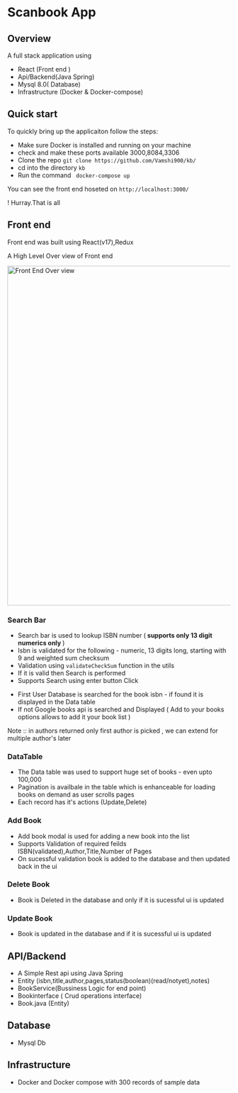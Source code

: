 # Scanbook App 
## Overview
 A full stack application using
- React (Front end )
- Api/Backend(Java Spring)
- Mysql 8.0( Database)
- Infrastructure (Docker & Docker-compose)

## Quick start

To quickly bring up the applicaiton follow the steps: 

- Make sure Docker is installed and running on your machine 
- check and make these ports available 3000,8084,3306
- Clone the repo `git clone https://github.com/Vamshi900/kb/`
- cd into the directory `kb`
- Run the command 
  ` docker-compose up` 

You can see the front end hoseted on `http://localhost:3000/`

! Hurray.That is all 

## Front end 
 
Front end was built using React(v17),Redux


A High Level Over view of Front end


<img width="766" alt="Front End Over view" src="https://user-images.githubusercontent.com/18380025/143774069-02926c9c-f9f7-4c9e-a901-a19765495d7c.png">


### Search Bar
- Search bar is used to lookup ISBN number (<b> supports only 13 digit numerics only </b>)
- Isbn is validated for the following - numeric, 13 digits long, starting with 9 and weighted sum checksum 
- Validation using `validateCheckSum` function in the utils 
- If it is valid then Search is performed 
- Supports Search using enter button Click

* First User Database is searched for the book isbn - if found it is displayed in the Data table
* If not Google books api is searched and Displayed ( Add to your books options allows to add it your book list )

 Note :: in authors returned only first author is picked , we can extend for multiple author's later

### DataTable
- The Data table was used to support huge set of books - even upto 100,000
- Pagination is availbale in the table which is enhanceable for loading books on demand as user scrolls pages 
- Each record has it's actions (Update,Delete)


### Add Book 

- Add book modal is used for adding a new book into the list 
- Supports Validation of required feilds ISBN(validated),Author,Title,Number of Pages
- On sucessful validation book is added to the database and then updated back in the ui

### Delete Book 
- Book is Deleted in the database and only if it is sucessful ui is updated

### Update Book 
- Book is updated in the database and if it is sucessful ui is updated


## API/Backend

- A Simple Rest api using Java Spring 
- Entity (isbn,title,author,pages,status(boolean)(read/notyet),notes)
- BookService(Bussiness Logic for end point)
- Bookinterface ( Crud operations interface)
- Book.java (Entity)

## Database 

- Mysql Db


## Infrastructure
 
 - Docker and Docker compose with 300 records of sample data 




 
